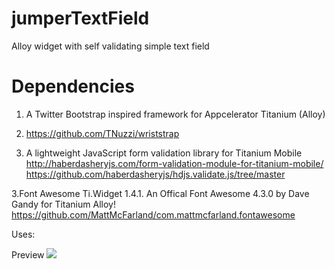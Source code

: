 # jumperTextField
Alloy widget with self validating simple text field

# Dependencies 

1. A Twitter Bootstrap inspired framework for Appcelerator Titanium (Alloy)
1. https://github.com/TNuzzi/wriststrap


2. A lightweight JavaScript form validation library for Titanium Mobile
http://haberdasheryjs.com/form-validation-module-for-titanium-mobile/
https://github.com/haberdasheryjs/hdjs.validate.js/tree/master

3.Font Awesome Ti.Widget 1.4.1. An Offical Font Awesome 4.3.0 by Dave Gandy for Titanium Alloy!
https://github.com/MattMcFarland/com.mattmcfarland.fontawesome

Uses:
<Widget src="jumperTextField" title="First Name" id="firstname" rules="required" />
<Widget src="jumperTextField" title="Last Name" id="lastname" rules="required" />
<Widget src="jumperTextField" title="Email" id="email" rules="required|valid_email" />
<Widget src="jumperTextField" title="Password" id="password" rules="required|min_length[6]|alpha_numeric" />

Preview
<img src="http://nirajmaharjan.com.np/freefiles/screenshot.png"/>

	


